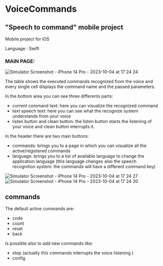 # VoiceCommands

## "Speech to command" mobile project

Mobile project for iOS

Language : Swift

### MAIN PAGE: 

![Simulator Screenshot - iPhone 14 Pro - 2023-10-04 at 17 24 24](https://github.com/Jacopo90/VoiceCommands/assets/6302498/f8f206cb-4890-4b6d-9434-d5989a1996ed)
 
The table shows the executed commands recognized from the voice and every single cell displays the command name and the passed parameters.


In the bottom area you can see three differents parts: 
- current command text: here you can visualize the recognized command
- text speech text: here you can see what the recognize system understands from your voice
- listen button and clean button: the listen button starts the listening of your voice and clean button interrupts it.

In the header there are two main buttons: 
-  commands: brings you to a page in which you can visualize all the active/registered commands
-  language: brings you to a list of available language to change the application language (this language changes also the speech recognition system: the commands will have a different command key)

![Simulator Screenshot - iPhone 14 Pro - 2023-10-04 at 17 24 27](https://github.com/Jacopo90/VoiceCommands/assets/6302498/1ea01727-3e06-4264-82f5-8dcfb116ddfb)
![Simulator Screenshot - iPhone 14 Pro - 2023-10-04 at 17 24 30](https://github.com/Jacopo90/VoiceCommands/assets/6302498/e82dd254-f9b8-4822-8a80-4cdda8472f12)

## commands
The default active commands are: 
 - code 
 - count
 - reset 
 - back

Is possible also to add new commands like: 
- stop (actually this commands interrupts the voice listening )
- config







